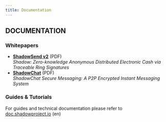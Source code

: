 ```yaml
---
title: Documentation
---
```


## DOCUMENTATION

### Whitepapers

- **[ShadowSend v2](https://shadowproject.io/whitepapers/shadowcash-anon.pdf)** (PDF) <br>
_Shadow: Zero-knowledge Anonymous Distributed Electronic Cash via Traceable Ring Signatures_
- **[ShadowChat](https://shadowproject.io/whitepapers/shadowcash-p2p-messaging.pdf)** (PDF) <br>
_ShadowChat Secure Messaging: A P2P Encrypted Instant Messaging System_

### Guides & Tutorials

<div class="message"> For guides and technical documentation please refer to <a href="https://doc.shadowproject.io">doc.shadowproject.io</a> (en)</div>
